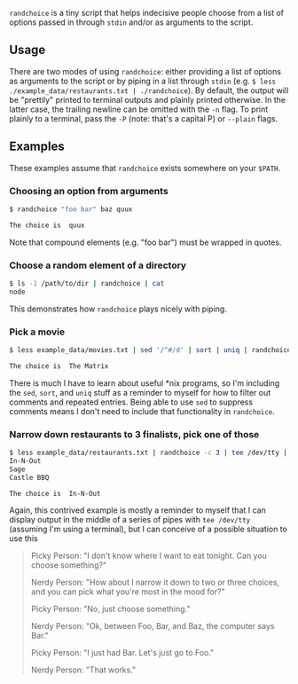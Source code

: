 `randchoice` is a tiny script that helps indecisive people choose from a list
of options passed in through `stdin` and/or as arguments to the script.

## Usage

There are two modes of using `randchoice`: either providing a list of options
as arguments to the script or by piping in a list through `stdin` (e.g. `$ less
./example_data/restaurants.txt | ./randchoice`). By default, the output will be
"prettily" printed to terminal outputs and plainly printed otherwise. In the
latter case, the trailing newline can be omitted with the `-n` flag. To print
plainly to a terminal, pass the `-P` (note: that's a capital P) or `--plain`
flags.

## Examples

These examples assume that `randchoice` exists somewhere on your `$PATH`.

### Choosing an option from arguments

```sh
$ randchoice "foo bar" baz quux

The choice is  quux 

```

Note that compound elements (e.g. "foo bar") must be wrapped in quotes.

### Choose a random element of a directory

```sh
$ ls -1 /path/to/dir | randchoice | cat
node
```

This demonstrates how `randchoice` plays nicely with piping.

### Pick a movie

```sh
$ less example_data/movies.txt | sed '/^#/d' | sort | uniq | randchoice "Heat"

The choice is  The Matrix 

```

There is much I have to learn about useful *nix programs, so I'm including the
`sed`, `sort`, and `uniq` stuff as a reminder to myself for how to filter out
comments and repeated entries. Being able to use `sed` to suppress comments
means I don't need to include that functionality in `randchoice`.

### Narrow down restaurants to 3 finalists, pick one of those

```sh
$ less example_data/restaurants.txt | randchoice -c 3 | tee /dev/tty | randchoice
In-N-Out
Sage
Castle BBQ

The choice is  In-N-Out 

```

Again, this contrived example is mostly a reminder to myself that I can display
output in the middle of a series of pipes with `tee /dev/tty` (assuming I'm
using a terminal), but I can conceive of a possible situation to use this

> Picky Person: "I don't know where I want to eat tonight. Can you choose
> something?"
>
> Nerdy Person: "How about I narrow it down to two or three choices, and you
> can pick what you're most in the mood for?"
>
> Picky Person: "No, just choose something."
>
> Nerdy Person: "Ok, between Foo, Bar, and Baz, the computer says Bar."
>
> Picky Person: "I just had Bar. Let's just go to Foo."
>
> Nerdy Person: "That works."
